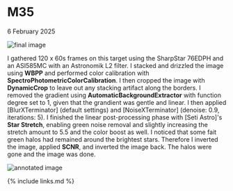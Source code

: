 # M35

6 February 2025

![final image](final.png)

I gathered 120 x 60s frames on this target using the SharpStar 76EDPH and an
ASI585MC with an Astronomik L2 filter. I stacked and drizzled the image using
**WBPP** and performed color calibration with
**SpectroPhotometricColorCalibration**. I then cropped the image with
**DynamicCrop** to leave out any stacking artifact along the borders. I removed
the gradient using **AutomaticBackgroundExtractor** with function degree set to
1, given that the grandient was gentle and linear. I then applied
[BlurXTerminator] (default settings) and [NoiseXTerminator] (denoise: 0.9,
iterations: 5). I finished the linear post-processing phase with [Seti Astro]'s
**Star Stretch**, enabling green noise removal and slightly increasing the
stretch amount to 5.5 and the color boost as well. I noticed that some fait
green halos had remained around the brightest stars. Therefore I inverted the
image, applied **SCNR**, and inverted the image back. The halos were gone and
the image was done.

![annotated image](final_annotated.png)

{% include links.md %}
